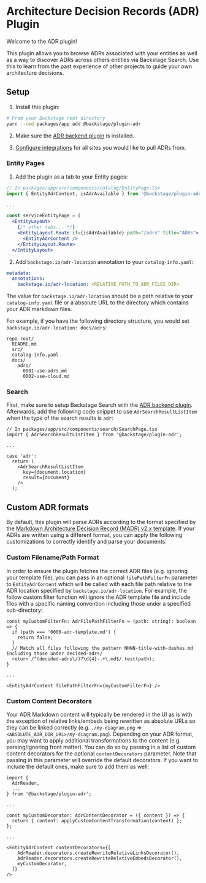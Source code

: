 # Architecture Decision Records (ADR) Plugin

Welcome to the ADR plugin!

This plugin allows you to browse ADRs associated with your entities as well as a way to discover ADRs across others entities via Backstage Search. Use this to learn from the past experience of other projects to guide your own architecture decisions.

## Setup

1. Install this plugin:

```bash
# From your Backstage root directory
yarn --cwd packages/app add @backstage/plugin-adr
```

2. Make sure the [ADR backend plugin](../adr-backend/README.md) is installed.

3. [Configure integrations](https://backstage.io/docs/integrations/) for all sites you would like to pull ADRs from.

### Entity Pages

1. Add the plugin as a tab to your Entity pages:

```jsx
// In packages/app/src/components/catalog/EntityPage.tsx
import { EntityAdrContent, isAdrAvailable } from '@backstage/plugin-adr';

...

const serviceEntityPage = (
  <EntityLayout>
    {/* other tabs... */}
    <EntityLayout.Route if={isAdrAvailable} path="/adrs" title="ADRs">
      <EntityAdrContent />
    </EntityLayout.Route>
  </EntityLayout>
```

2. Add `backstage.io/adr-location` annotation to your `catalog-info.yaml`:

```yaml
metadata:
  annotations:
    backstage.io/adr-location: <RELATIVE_PATH_TO_ADR_FILES_DIR>
```

The value for `backstage.io/adr-location` should be a path relative to your `catalog-info.yaml` file or a absolute URL to the directory which contains your ADR markdown files.

For example, if you have the following directory structure, you would set `backstage.io/adr-location: docs/adrs`:

```
repo-root/
  README.md
  src/
  catalog-info.yaml
  docs/
    adrs/
      0001-use-adrs.md
      0002-use-cloud.md
```

### Search

First, make sure to setup Backstage Search with the [ADR backend plugin](../adr-backend/README.md).
Afterwards, add the following code snippet to use `AdrSearchResultListItem` when the type of the search results is `adr`:

```tsx
// In packages/app/src/components/search/SearchPage.tsx
import { AdrSearchResultListItem } from '@backstage/plugin-adr';

...

case 'adr':
  return (
    <AdrSearchResultListItem
      key={document.location}
      result={document}
    />
  );
```

## Custom ADR formats

By default, this plugin will parse ADRs according to the format specified by the [Markdown Architecture Decision Record (MADR) v2.x template](https://github.com/adr/madr/tree/2.1.2). If your ADRs are written using a different format, you can apply the following customizations to correctly identify and parse your documents:

### Custom Filename/Path Format

In order to ensure the plugin fetches the correct ADR files (e.g. ignoring your template file), you can pass in an optional `filePathFilterFn` parameter to `EntityAdrContent` which will be called with each file path relative to the ADR location specified by `backstage.io/adr-location`. For example, the follow custom filter function will ignore the ADR template file and include files with a specific naming convention including those under a specified sub-directory:

```tsx
const myCustomFilterFn: AdrFilePathFilterFn = (path: string): boolean => {
  if (path === '0000-adr-template.md') {
    return false;
  }
  // Match all files following the pattern NNNN-title-with-dashes.md including those under decided-adrs/
  return /^(decided-adrs\/)?\d{4}-.+\.md$/.test(path);
}

...

<EntityAdrContent filePathFilterFn={myCustomFilterFn} />
```

### Custom Content Decorators

Your ADR Markdown content will typically be rendered in the UI as is with the exception of relative links/embeds being rewritten as absolute URLs so they can be linked correctly (e.g. `./my-diagram.png` => `<ABSOLUTE_ADR_DIR_URL>/my-diagram.png`). Depending on your ADR format, you may want to apply additional transformations to the content (e.g. parsing/ignoring front matter). You can do so by passing in a list of custom content decorators for the optional `contentDecorators` parameter. Note that passing in this parameter will override the default decorators. If you want to include the default ones, make sure to add them as well:

```tsx
import {
  AdrReader,
  ...
} from '@backstage/plugin-adr';

...

const myCustomDecorator: AdrContentDecorator = ({ content }) => {
  return { content: applyCustomContentTransformation(content) };
};

...

<EntityAdrContent contentDecorators={[
    AdrReader.decorators.createRewriteRelativeLinksDecorator(),
    AdrReader.decorators.createRewriteRelativeEmbedsDecorator(),
    myCustomDecorator,
  ]}
/>
```
